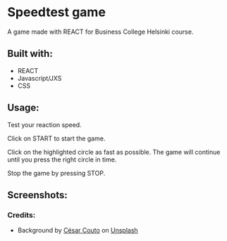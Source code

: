 # Speedtest game
A game made with REACT for Business College Helsinki course.

## Built with:
- REACT
- Javascript/JXS
- CSS

## Usage:
Test your reaction speed.

Click on START to start the game.

Click on the highlighted circle as fast as possible. The game will continue until you press the right circle in time.

Stop the game by pressing STOP.


## Screenshots:


### Credits:

- Background by <a href="https://unsplash.com/@xcrap?utm_source=unsplash&utm_medium=referral&utm_content=creditCopyText">César Couto</a> on <a href="https://unsplash.com/backgrounds/colors/gradient?utm_source=unsplash&utm_medium=referral&utm_content=creditCopyText">Unsplash</a>
  